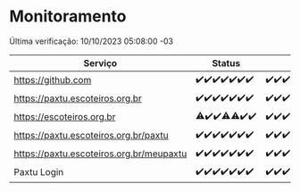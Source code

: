 # Monitoramento

Última verificação: 10/10/2023 05:08:00 -03

|Serviço|Status|Últimas 24h|
|---|---|---|
|https://github.com|<span title="2023-10-03: OK=24">✔️</span><span title="2023-10-04: OK=24">✔️</span><span title="2023-10-05: OK=24">✔️</span><span title="2023-10-06: OK=24">✔️</span><span title="2023-10-07: OK=24">✔️</span><span title="2023-10-08: OK=24">✔️</span><span title="2023-10-09: OK=8">✔️</span>|<span title="09/10/2023 05:09:00 -03 : 200">✔️</span><span title="09/10/2023 06:06:00 -03 : 200">✔️</span><span title="09/10/2023 07:07:00 -03 : 200">✔️</span><span title="09/10/2023 08:04:00 -03 : 200">✔️</span><span title="09/10/2023 09:12:00 -03 : 200">✔️</span><span title="09/10/2023 10:11:00 -03 : 200">✔️</span><span title="09/10/2023 11:06:00 -03 : 200">✔️</span><span title="09/10/2023 12:06:00 -03 : 200">✔️</span><span title="09/10/2023 13:07:00 -03 : 200">✔️</span><span title="09/10/2023 14:04:00 -03 : 200">✔️</span><span title="09/10/2023 15:08:00 -03 : 200">✔️</span><span title="09/10/2023 16:03:00 -03 : 200">✔️</span><span title="09/10/2023 17:03:00 -03 : 200">✔️</span><span title="09/10/2023 18:04:00 -03 : 200">✔️</span><span title="09/10/2023 19:04:00 -03 : 200">✔️</span><span title="09/10/2023 20:04:00 -03 : 200">✔️</span><span title="09/10/2023 21:28:00 -03 : 200">✔️</span><span title="09/10/2023 22:40:00 -03 : 200">✔️</span><span title="09/10/2023 23:14:00 -03 : 200">✔️</span><span title="10/10/2023 00:06:00 -03 : 200">✔️</span><span title="10/10/2023 01:07:00 -03 : 200">✔️</span><span title="10/10/2023 02:04:00 -03 : 200">✔️</span><span title="10/10/2023 03:08:00 -03 : 200">✔️</span><span title="10/10/2023 04:05:00 -03 : 200">✔️</span><span title="10/10/2023 05:08:00 -03 : 200">✔️</span>|
|https://paxtu.escoteiros.org.br|<span title="2023-10-03: OK=24">✔️</span><span title="2023-10-04: OK=24">✔️</span><span title="2023-10-05: OK=24">✔️</span><span title="2023-10-06: OK=24">✔️</span><span title="2023-10-07: OK=24">✔️</span><span title="2023-10-08: OK=24">✔️</span><span title="2023-10-09: OK=8">✔️</span>|<span title="09/10/2023 05:09:00 -03 : 200">✔️</span><span title="09/10/2023 06:06:00 -03 : 200">✔️</span><span title="09/10/2023 07:07:00 -03 : 200">✔️</span><span title="09/10/2023 08:04:00 -03 : 200">✔️</span><span title="09/10/2023 09:12:00 -03 : 200">✔️</span><span title="09/10/2023 10:11:00 -03 : 200">✔️</span><span title="09/10/2023 11:06:00 -03 : 200">✔️</span><span title="09/10/2023 12:06:00 -03 : 200">✔️</span><span title="09/10/2023 13:07:00 -03 : 200">✔️</span><span title="09/10/2023 14:04:00 -03 : 200">✔️</span><span title="09/10/2023 15:08:00 -03 : 200">✔️</span><span title="09/10/2023 16:03:00 -03 : 200">✔️</span><span title="09/10/2023 17:03:00 -03 : 200">✔️</span><span title="09/10/2023 18:04:00 -03 : 200">✔️</span><span title="09/10/2023 19:04:00 -03 : 200">✔️</span><span title="09/10/2023 20:04:00 -03 : 200">✔️</span><span title="09/10/2023 21:28:00 -03 : 200">✔️</span><span title="09/10/2023 22:40:00 -03 : 200">✔️</span><span title="09/10/2023 23:14:00 -03 : 200">✔️</span><span title="10/10/2023 00:06:00 -03 : 200">✔️</span><span title="10/10/2023 01:07:00 -03 : 200">✔️</span><span title="10/10/2023 02:04:00 -03 : 200">✔️</span><span title="10/10/2023 03:08:00 -03 : 200">✔️</span><span title="10/10/2023 04:05:00 -03 : 200">✔️</span><span title="10/10/2023 05:08:00 -03 : 200">✔️</span>|
|https://escoteiros.org.br|<span title="2023-10-03: OK=23, Falhas=1">⚠️</span><span title="2023-10-04: OK=24">✔️</span><span title="2023-10-05: OK=24">✔️</span><span title="2023-10-06: OK=23, Falhas=1">⚠️</span><span title="2023-10-07: OK=23, Falhas=1">⚠️</span><span title="2023-10-08: OK=24">✔️</span><span title="2023-10-09: OK=8">✔️</span>|<span title="09/10/2023 05:09:00 -03 : 200">✔️</span><span title="09/10/2023 06:06:00 -03 : 200">✔️</span><span title="09/10/2023 07:07:00 -03 : 200">✔️</span><span title="09/10/2023 08:04:00 -03 : 200">✔️</span><span title="09/10/2023 09:12:00 -03 : 200">✔️</span><span title="09/10/2023 10:11:00 -03 : 200">✔️</span><span title="09/10/2023 11:06:00 -03 : 200">✔️</span><span title="09/10/2023 12:06:00 -03 : 200">✔️</span><span title="09/10/2023 13:07:00 -03 : 200">✔️</span><span title="09/10/2023 14:04:00 -03 : 200">✔️</span><span title="09/10/2023 15:08:00 -03 : 200">✔️</span><span title="09/10/2023 16:03:00 -03 : 200">✔️</span><span title="09/10/2023 17:03:00 -03 : 200">✔️</span><span title="09/10/2023 18:04:00 -03 : 200">✔️</span><span title="09/10/2023 19:04:00 -03 : 200">✔️</span><span title="09/10/2023 20:04:00 -03 : 200">✔️</span><span title="09/10/2023 21:28:00 -03 : 200">✔️</span><span title="09/10/2023 22:40:00 -03 : 200">✔️</span><span title="09/10/2023 23:14:00 -03 : 200">✔️</span><span title="10/10/2023 00:06:00 -03 : 200">✔️</span><span title="10/10/2023 01:07:00 -03 : 200">✔️</span><span title="10/10/2023 02:04:00 -03 : 200">✔️</span><span title="10/10/2023 03:08:00 -03 : 200">✔️</span><span title="10/10/2023 04:05:00 -03 : 200">✔️</span><span title="10/10/2023 05:08:00 -03 : 200">✔️</span>|
|https://paxtu.escoteiros.org.br/paxtu|<span title="2023-10-03: OK=24">✔️</span><span title="2023-10-04: OK=24">✔️</span><span title="2023-10-05: OK=24">✔️</span><span title="2023-10-06: OK=24">✔️</span><span title="2023-10-07: OK=24">✔️</span><span title="2023-10-08: OK=24">✔️</span><span title="2023-10-09: OK=8">✔️</span>|<span title="09/10/2023 05:09:00 -03 : 200">✔️</span><span title="09/10/2023 06:06:00 -03 : 200">✔️</span><span title="09/10/2023 07:07:00 -03 : 200">✔️</span><span title="09/10/2023 08:04:00 -03 : 200">✔️</span><span title="09/10/2023 09:12:00 -03 : 200">✔️</span><span title="09/10/2023 10:11:00 -03 : 200">✔️</span><span title="09/10/2023 11:06:00 -03 : 200">✔️</span><span title="09/10/2023 12:07:00 -03 : 200">✔️</span><span title="09/10/2023 13:07:00 -03 : 200">✔️</span><span title="09/10/2023 14:04:00 -03 : 200">✔️</span><span title="09/10/2023 15:08:00 -03 : 200">✔️</span><span title="09/10/2023 16:03:00 -03 : 200">✔️</span><span title="09/10/2023 17:03:00 -03 : 200">✔️</span><span title="09/10/2023 18:04:00 -03 : 200">✔️</span><span title="09/10/2023 19:04:00 -03 : 200">✔️</span><span title="09/10/2023 20:04:00 -03 : 200">✔️</span><span title="09/10/2023 21:28:00 -03 : 200">✔️</span><span title="09/10/2023 22:40:00 -03 : 200">✔️</span><span title="09/10/2023 23:14:00 -03 : 200">✔️</span><span title="10/10/2023 00:06:00 -03 : 200">✔️</span><span title="10/10/2023 01:07:00 -03 : 200">✔️</span><span title="10/10/2023 02:05:00 -03 : 200">✔️</span><span title="10/10/2023 03:08:00 -03 : 200">✔️</span><span title="10/10/2023 04:05:00 -03 : 200">✔️</span><span title="10/10/2023 05:08:00 -03 : 200">✔️</span>|
|https://paxtu.escoteiros.org.br/meupaxtu|<span title="2023-10-03: OK=24">✔️</span><span title="2023-10-04: OK=24">✔️</span><span title="2023-10-05: OK=24">✔️</span><span title="2023-10-06: OK=24">✔️</span><span title="2023-10-07: OK=24">✔️</span><span title="2023-10-08: OK=24">✔️</span><span title="2023-10-09: OK=8">✔️</span>|<span title="09/10/2023 05:09:00 -03 : 200">✔️</span><span title="09/10/2023 06:06:00 -03 : 200">✔️</span><span title="09/10/2023 07:07:00 -03 : 200">✔️</span><span title="09/10/2023 08:04:00 -03 : 200">✔️</span><span title="09/10/2023 09:12:00 -03 : 200">✔️</span><span title="09/10/2023 10:11:00 -03 : 200">✔️</span><span title="09/10/2023 11:06:00 -03 : 200">✔️</span><span title="09/10/2023 12:07:00 -03 : 200">✔️</span><span title="09/10/2023 13:07:00 -03 : 200">✔️</span><span title="09/10/2023 14:04:00 -03 : 200">✔️</span><span title="09/10/2023 15:08:00 -03 : 200">✔️</span><span title="09/10/2023 16:03:00 -03 : 200">✔️</span><span title="09/10/2023 17:03:00 -03 : 200">✔️</span><span title="09/10/2023 18:04:00 -03 : 200">✔️</span><span title="09/10/2023 19:04:00 -03 : 200">✔️</span><span title="09/10/2023 20:04:00 -03 : 200">✔️</span><span title="09/10/2023 21:28:00 -03 : 200">✔️</span><span title="09/10/2023 22:40:00 -03 : 200">✔️</span><span title="09/10/2023 23:14:00 -03 : 200">✔️</span><span title="10/10/2023 00:06:00 -03 : 200">✔️</span><span title="10/10/2023 01:07:00 -03 : 200">✔️</span><span title="10/10/2023 02:05:00 -03 : 200">✔️</span><span title="10/10/2023 03:08:00 -03 : 200">✔️</span><span title="10/10/2023 04:05:00 -03 : 200">✔️</span><span title="10/10/2023 05:08:00 -03 : 200">✔️</span>|
|Paxtu Login|<span title="2023-10-03: OK=24">✔️</span><span title="2023-10-04: OK=24">✔️</span><span title="2023-10-05: OK=24">✔️</span><span title="2023-10-06: OK=24">✔️</span><span title="2023-10-07: OK=24">✔️</span><span title="2023-10-08: OK=24">✔️</span><span title="2023-10-09: OK=8">✔️</span>|<span title="09/10/2023 05:09:00 -03 : 200">✔️</span><span title="09/10/2023 06:06:00 -03 : 200">✔️</span><span title="09/10/2023 07:07:00 -03 : 200">✔️</span><span title="09/10/2023 08:04:00 -03 : 200">✔️</span><span title="09/10/2023 09:12:00 -03 : 200">✔️</span><span title="09/10/2023 10:11:00 -03 : 200">✔️</span><span title="09/10/2023 11:06:00 -03 : 200">✔️</span><span title="09/10/2023 12:07:00 -03 : 200">✔️</span><span title="09/10/2023 13:07:00 -03 : 200">✔️</span><span title="09/10/2023 14:04:00 -03 : 200">✔️</span><span title="09/10/2023 15:08:00 -03 : 200">✔️</span><span title="09/10/2023 16:03:00 -03 : 200">✔️</span><span title="09/10/2023 17:03:00 -03 : 200">✔️</span><span title="09/10/2023 18:04:00 -03 : 200">✔️</span><span title="09/10/2023 19:04:00 -03 : 200">✔️</span><span title="09/10/2023 20:04:00 -03 : 200">✔️</span><span title="09/10/2023 21:29:00 -03 : 200">✔️</span><span title="09/10/2023 22:40:00 -03 : 200">✔️</span><span title="09/10/2023 23:14:00 -03 : 200">✔️</span><span title="10/10/2023 00:06:00 -03 : 200">✔️</span><span title="10/10/2023 01:07:00 -03 : 200">✔️</span><span title="10/10/2023 02:05:00 -03 : 200">✔️</span><span title="10/10/2023 03:08:00 -03 : 200">✔️</span><span title="10/10/2023 04:05:00 -03 : 200">✔️</span><span title="10/10/2023 05:08:00 -03 : 200">✔️</span>|
